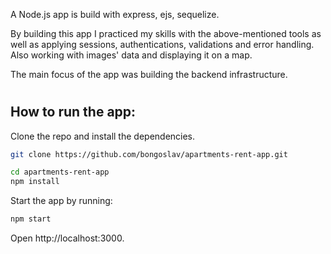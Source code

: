 A Node.js app is build with express, ejs, sequelize.

By building this app I practiced my skills with the above-mentioned tools as well as applying sessions, authentications, validations and error handling. Also working with images' data and displaying it on a map.

The main focus of the app was building the backend infrastructure.
#
## How to run the app:
Clone the repo and install the dependencies.
```sh
git clone https://github.com/bongoslav/apartments-rent-app.git
```
```sh
cd apartments-rent-app
npm install
```

Start the app by running:
```sh
npm start
```
Open http://localhost:3000.